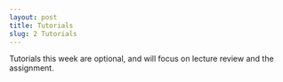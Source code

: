 ```yaml
---
layout: post
title: Tutorials
slug: 2 Tutorials
---
```


Tutorials this week are optional, and will focus on lecture review and the assignment.
